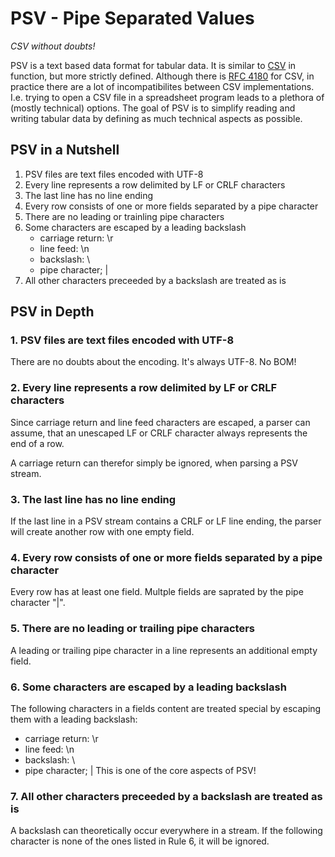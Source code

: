 # PSV - Pipe Separated Values
_CSV without doubts!_

PSV is a text based data format for tabular data. It is similar to [CSV](http://en.wikipedia.org/wiki/Comma-separated_values) in function, but more strictly defined. Although there is [RFC 4180](http://tools.ietf.org/html/rfc4180) for CSV, in practice there are a lot of incompatibilites between CSV implementations. I.e. trying to open a CSV file in a spreadsheet program leads to a plethora of (mostly technical) options. The goal of PSV is to simplify reading and writing tabular data by defining as much technical aspects as possible.

## PSV in a Nutshell
1. PSV files are text files encoded with UTF-8
2. Every line represents a row delimited by LF or CRLF characters
3. The last line has no line ending
4. Every row consists of one or more fields separated by a pipe character
5. There are no leading or trainling pipe characters
6. Some characters are escaped by a leading backslash
   * carriage return: \r
   * line feed: \n
   * backslash: \\
   * pipe character; \|
7. All other characters preceeded by a backslash are treated as is

## PSV in Depth

### 1. PSV files are text files encoded with UTF-8
There are no doubts about the encoding. It's always UTF-8. No BOM!

### 2. Every line represents a row delimited by LF or CRLF characters
Since carriage return and line feed characters are escaped, a parser can assume, that an unescaped LF or CRLF character always represents the end of a row.

A carriage return can therefor simply be ignored, when parsing a PSV stream.

### 3. The last line has no line ending
If the last line in a PSV stream contains a CRLF or LF line ending, the parser will create another row with one empty field.

### 4. Every row consists of one or more fields separated by a pipe character

Every row has at least one field. Multple fields are saprated by the pipe character "|".

### 5. There are no leading or trailing pipe characters

A leading or trailing pipe character in a line represents an additional empty field.

### 6. Some characters are escaped by a leading backslash

The following characters in a fields content are treated special by escaping them with a leading backslash:
   * carriage return: \r
   * line feed: \n
   * backslash: \\
   * pipe character; \|
This is one of the core aspects of PSV!

### 7. All other characters preceeded by a backslash are treated as is

A backslash can theoretically occur everywhere in a stream. If the following character is none of the ones listed in Rule 6, it will be ignored.
